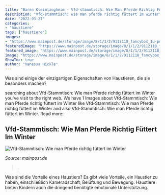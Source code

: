 ```yaml
---
title: "Bären Kleinlangheim - Vfd-stammtisch: Wie Man Pferde Richtig Füttert Im Winter"
description: "Vfd-stammtisch: wie man pferde richtig füttert im winter"
date: "2022-03-27"
categories:
- "haustiere"
tags: ["haustiere"]
images:
- "https://www.mainpost.de/storage/image/8/1/1/2/9112118_fancybox_1u-pup_AfoM7l.jpg"
featuredImage: "https://www.mainpost.de/storage/image/8/1/1/2/9112118_fancybox_1u-pup_AfoM7l.jpg"
featured_image: "https://www.mainpost.de/storage/image/8/1/1/2/9112118_fancybox_1u-pup_AfoM7l.jpg"
image: "https://www.mainpost.de/storage/image/8/1/1/2/9112118_fancybox_1u-pup_AfoM7l.jpg"
ShowToc: true
author: "Vanessa Hickle"
---
```



Was sind einige der einzigartigen Eigenschaften von Haustieren, die sie besonders machen?

	

		
searching about Vfd-Stammtisch: Wie man Pferde richtig füttert im Winter you've visit to the right web. We have 1 Images about Vfd-Stammtisch: Wie man Pferde richtig füttert im Winter like Vfd-Stammtisch: Wie man Pferde richtig füttert im Winter and also Vfd-Stammtisch: Wie man Pferde richtig füttert im Winter. Read more:
		
    
## Vfd-Stammtisch: Wie Man Pferde Richtig Füttert Im Winter

<img loading=lazy src="https://www.mainpost.de/storage/image/8/1/1/2/9112118_fancybox_1u-pup_AfoM7l.jpg" onerror="this.onerror=null;this.src='https://tse1.mm.bing.net/th?id=OIP.6_imLKp6kqXOC0ZCREWj5QHaEK&amp;pid=15.1';" alt="Vfd-Stammtisch: Wie man Pferde richtig füttert im Winter">

_Source: mainpost.de_

>. 

	

Was sind die Vorteile eines Haustiers?
Es gibt viele Vorteile, ein Haustier zu haben, einschließlich Kameradschaft, Belüftung und Bewegung. Haustiere bieten Kindern auch die dringend benötigte emotionale Unterstützung.

